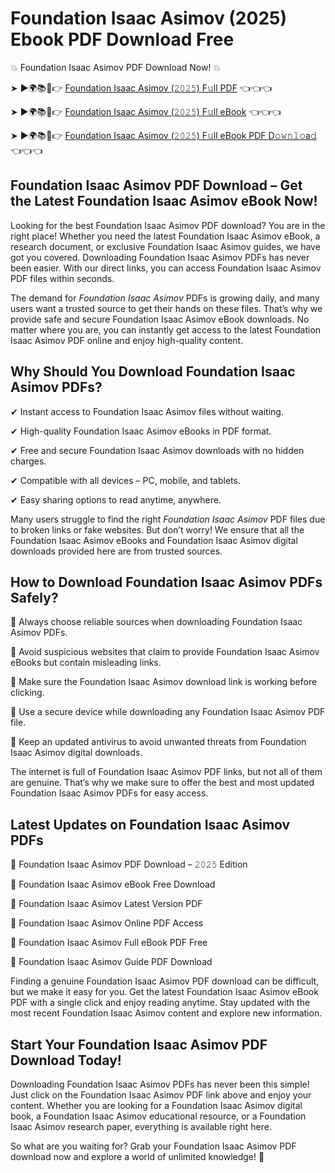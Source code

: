 # Foundation Isaac Asimov (2025) Ebook PDF Download Free

💥 Foundation Isaac Asimov PDF Download Now! 💥

➤ ►🌍📚📱👉 [Foundation Isaac Asimov (𝟸𝟶𝟸𝟻) F𝚞ll PDF](https://getpdf.xyz/foundation-isaac-asimov) 👈👈👈


➤ ►🌍📚📱👉 [Foundation Isaac Asimov (𝟸𝟶𝟸𝟻) F𝚞ll eBook](https://getpdf.xyz/foundation-isaac-asimov) 👈👈👈


➤ ►🌍📚📱👉 [Foundation Isaac Asimov (𝟸𝟶𝟸𝟻) F𝚞ll eBook PDF D𝚘𝚠𝚗𝚕𝚘a𝚍](https://getpdf.xyz/foundation-isaac-asimov) 👈👈👈


## Foundation Isaac Asimov PDF Download – Get the Latest Foundation Isaac Asimov eBook Now!

Looking for the best Foundation Isaac Asimov PDF download? You are in the right place! Whether you need the latest Foundation Isaac Asimov eBook, a research document, or exclusive Foundation Isaac Asimov guides, we have got you covered. Downloading Foundation Isaac Asimov PDFs has never been easier. With our direct links, you can access Foundation Isaac Asimov PDF files within seconds.

The demand for *Foundation Isaac Asimov* PDFs is growing daily, and many users want a trusted source to get their hands on these files. That’s why we provide safe and secure Foundation Isaac Asimov eBook downloads. No matter where you are, you can instantly get access to the latest Foundation Isaac Asimov PDF online and enjoy high-quality content.

## Why Should You Download Foundation Isaac Asimov PDFs?

✔ Instant access to Foundation Isaac Asimov files without waiting.

✔ High-quality Foundation Isaac Asimov eBooks in PDF format.

✔ Free and secure Foundation Isaac Asimov downloads with no hidden charges.

✔ Compatible with all devices – PC, mobile, and tablets.

✔ Easy sharing options to read anytime, anywhere.

Many users struggle to find the right *Foundation Isaac Asimov* PDF files due to broken links or fake websites. But don’t worry! We ensure that all the Foundation Isaac Asimov eBooks and Foundation Isaac Asimov digital downloads provided here are from trusted sources.

## How to Download Foundation Isaac Asimov PDFs Safely?

📌 Always choose reliable sources when downloading Foundation Isaac Asimov PDFs.

📌 Avoid suspicious websites that claim to provide Foundation Isaac Asimov eBooks but contain misleading links.

📌 Make sure the Foundation Isaac Asimov download link is working before clicking.

📌 Use a secure device while downloading any Foundation Isaac Asimov PDF file.

📌 Keep an updated antivirus to avoid unwanted threats from Foundation Isaac Asimov digital downloads.

The internet is full of Foundation Isaac Asimov PDF links, but not all of them are genuine. That’s why we make sure to offer the best and most updated Foundation Isaac Asimov PDFs for easy access.

## Latest Updates on Foundation Isaac Asimov PDFs

🔹 Foundation Isaac Asimov PDF Download – 𝟸𝟶𝟸𝟻 Edition

🔹 Foundation Isaac Asimov eBook Free Download

🔹 Foundation Isaac Asimov Latest Version PDF

🔹 Foundation Isaac Asimov Online PDF Access

🔹 Foundation Isaac Asimov Full eBook PDF Free

🔹 Foundation Isaac Asimov Guide PDF Download

Finding a genuine Foundation Isaac Asimov PDF download can be difficult, but we make it easy for you. Get the latest Foundation Isaac Asimov eBook PDF with a single click and enjoy reading anytime. Stay updated with the most recent Foundation Isaac Asimov content and explore new information.

## Start Your Foundation Isaac Asimov PDF Download Today!

Downloading Foundation Isaac Asimov PDFs has never been this simple! Just click on the Foundation Isaac Asimov PDF link above and enjoy your content. Whether you are looking for a Foundation Isaac Asimov digital book, a Foundation Isaac Asimov educational resource, or a Foundation Isaac Asimov research paper, everything is available right here.

So what are you waiting for? Grab your Foundation Isaac Asimov PDF download now and explore a world of unlimited knowledge! 🚀
